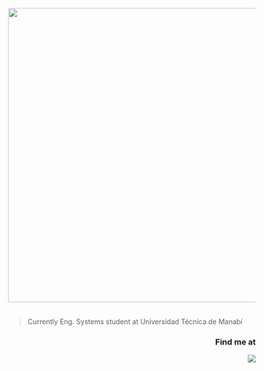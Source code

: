 <div align="center"><img src=https://i.postimg.cc/Hk1GHmvR/banner.png" width="600"/></div></br>

> Currently Eng. Systems student at Universidad Técnica de Manabí

### <div align="right">Find me at</div>
<div align="right"><a href="https://www.linkedin.com/in/jeffersonmejia/"><img src="https://img.shields.io/badge/Jefferson_Mej%C3%ADa-rgb(0,%200,%200,%200)?style=for-the-badge&logo=linkedin&logoColor=006A99&labelColor=white"/></a></div></br>
